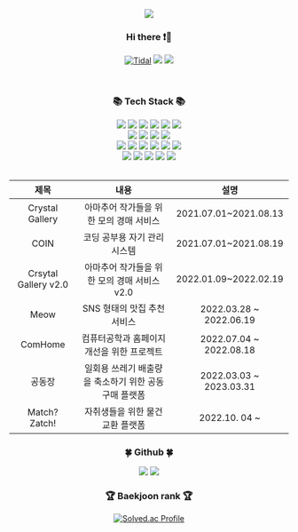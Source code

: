 <div align=center>
  <img src="https://capsule-render.vercel.app/api?type=waving&color=auto&height=200&section=header&text=plum-king!&fontSize=90" />	
  
  <h3> Hi there ❗👋</h3>
  
  [![Tidal](https://img.shields.io/badge/tistory-000000?style=flat-square&logo=Tidal&logoColor=white)](https://wangcompany.tistory.com/)
<a href="https://blog.naver.com/jeesoo0908" target="_blank"><img src="https://img.shields.io/badge/blog-3DDC84?style=flat-square&logo=Naver&logoColor=white"/></a>
<a href="https://mail.google.com/mail/u/0/#inbox" target="_blank"><img src="https://img.shields.io/badge/email-EA4335?style=flat-square&logo=Gmail&logoColor=white"/></a>
	
  <br>
  
  <h3>📚 Tech Stack 📚</h3>
	<img src="https://img.shields.io/badge/Java-007396?style=flat&logo=Conda-Forge&logoColor=white" />
	<img src="https://img.shields.io/badge/HTML5-E34F26?style=flat&logo=HTML5&logoColor=white" />
	<img src="https://img.shields.io/badge/CSS3-1572B6?style=flat&logo=CSS3&logoColor=white" />
	<img src="https://img.shields.io/badge/JavaScript-F7DF1E?style=flat&logo=JavaScript&logoColor=white" />
  <img src= "http://img.shields.io/badge/-Node.js-333?style=flat-square&logo=Node.js&logoColor=white"/>
  <img src="http://img.shields.io/badge/-Express-000000?style=flat-square&logo=Express&logoColor=white" />
  <br>
	<img src="http://img.shields.io/badge/-Amazon_AWS-232F3E?style=flat-square&logo=AmazonAWS" />
	<img src="http://img.shields.io/badge/-Amazon_EC2-FF9900?style=flat-square" />
	<img src="http://img.shields.io/badge/-Amazon_S3-569A31?style=flat-square" />
	<img src="http://img.shields.io/badge/-Google_Cloud_Platform-34ab53?style=flat-square&logo=GoogleCloud" />
	<br>
	<img src="http://img.shields.io/badge/-Firebase-2C384A?style=flat-square&logo=firebase" />
	<img src="http://img.shields.io/badge/-Django-092E20?style=flat-square&logo=Django" />
	<img src="http://img.shields.io/badge/-Docker-2496ED?style=flat-square" />
	<img src="https://img.shields.io/badge/Linux-FCC624?style=flat&logo=Linux&logoColor=white" />
  <img src="http://img.shields.io/badge/-Spring-6DB33F?style=flat-square&logo=Spring&logoColor=white" />
  <img src="http://img.shields.io/badge/-Spring_Boot-6DB33F?style=flat-square&logo=Spring%20Boot&logoColor=white" />
  	<br>
      <img src="http://img.shields.io/badge/-Python-3776ab?style=flat-square&logo=Python&logoColor=white" />
  <img src="https://img.shields.io/badge/C-00599C?style=flat-square&logo=C&logoColor=white" />
  <img src="http://img.shields.io/badge/-C++-00599c?style=flat-square&logo=C%2B%2B&logoColor=white" />
  <img src="http://img.shields.io/badge/-Git-f05032?style=flat-square&logo=Git&logoColor=white" />
  <img src="http://img.shields.io/badge/-Github-181717?style=flat-square&logo=Github&logoColor=white" />
<div align=center>
	<br>
  
  |제목|내용|설명|
|:---:|:---:|:---:|
|Crystal Gallery|아마추어 작가들을 위한 모의 경매 서비스|2021.07.01~2021.08.13|
|COIN|코딩 공부용 자기 관리 시스템|2021.07.01~2021.08.19|
|Crsytal Gallery v2.0|아마추어 작가들을 위한 모의 경매 서비스 v2.0|2022.01.09~2022.02.19|
|Meow|SNS 형태의 맛집 추천 서비스|2022.03.28 ~ 2022.06.19|
|ComHome|컴퓨터공학과 홈페이지 개선을 위한 프로젝트|2022.07.04 ~ 2022.08.18|
|공동장|일회용 쓰레기 배출량을 축소하기 위한 공동 구매 플랫폼|2022.03.03 ~ 2023.03.31|
|Match? Zatch!|자취생들을 위한 물건 교환 플랫폼|2022.10. 04 ~ |
  
  
  <h3>🍀 Github 🍀</h3>
  <img src="https://github-readme-stats.vercel.app/api/top-langs/?username=plum-king&layout=compact">
  <img src="https://github-readme-stats.vercel.app/api?username=plum-king&show_icons=true">

  <br>

  <h3>🏆 Baekjoon rank 🏆</h3>
	
  [![Solved.ac Profile](http://mazassumnida.wtf/api/v2/generate_badge?boj=sue5116)](https://solved.ac/sue5116)
  </div>
  
 </div>


